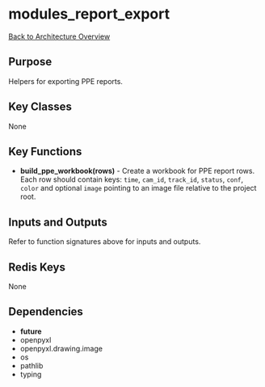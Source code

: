 # modules_report_export
[Back to Architecture Overview](../README.md)

## Purpose
Helpers for exporting PPE reports.

## Key Classes
None

## Key Functions
- **build_ppe_workbook(rows)** - Create a workbook for PPE report rows.  Each row should contain keys: ``time``, ``cam_id``, ``track_id``, ``status``, ``conf``, ``color`` and optional ``image`` pointing to an image file relative to the project root.

## Inputs and Outputs
Refer to function signatures above for inputs and outputs.

## Redis Keys
None

## Dependencies
- __future__
- openpyxl
- openpyxl.drawing.image
- os
- pathlib
- typing
